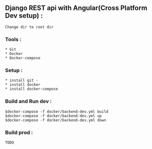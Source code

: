 ## Django REST api with Angular(Cross Platform Dev setup) :
    Change dir to root dir

### Tools :
    * Git
    * Docker
    * Docker-compose

### Setup :
    * install git -
    * install docker
    * install docker-compose

### Build and Run dev :
	$docker-compose -f docker/backend-dev.yml build
	$docker-compose -f docker/backend-dev.yml up
	$docker-compose -f docker/backend-dev.yml down
### Build prod :
	TODO
